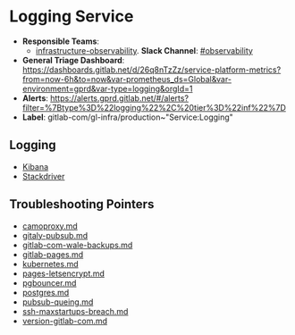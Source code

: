<!-- MARKER: do not edit this section directly. Edit services/service-catalog.yml then run scripts/generate-docs -->
#  Logging Service

* **Responsible Teams**:
  * [infrastructure-observability](https://about.gitlab.com/handbook/engineering/infrastructure/team/reliability/). **Slack Channel**: [#observability](https://gitlab.slack.com/archives/observability)
* **General Triage Dashboard**: https://dashboards.gitlab.net/d/26q8nTzZz/service-platform-metrics?from=now-6h&to=now&var-prometheus_ds=Global&var-environment=gprd&var-type=logging&orgId=1
* **Alerts**: https://alerts.gprd.gitlab.net/#/alerts?filter=%7Btype%3D%22logging%22%2C%20tier%3D%22inf%22%7D
* **Label**: gitlab-com/gl-infra/production~"Service:Logging"

## Logging

* [Kibana](https://log.gprd.gitlab.net/app/kibana)
* [Stackdriver](https://console.cloud.google.com/logs/viewer?project=gitlab-production)

## Troubleshooting Pointers

* [camoproxy.md](camoproxy.md)
* [gitaly-pubsub.md](gitaly-pubsub.md)
* [gitlab-com-wale-backups.md](gitlab-com-wale-backups.md)
* [gitlab-pages.md](gitlab-pages.md)
* [kubernetes.md](kubernetes.md)
* [pages-letsencrypt.md](pages-letsencrypt.md)
* [pgbouncer.md](pgbouncer.md)
* [postgres.md](postgres.md)
* [pubsub-queing.md](pubsub-queing.md)
* [ssh-maxstartups-breach.md](ssh-maxstartups-breach.md)
* [version-gitlab-com.md](version-gitlab-com.md)
<!-- END_MARKER -->
